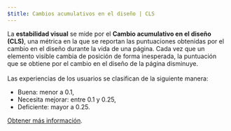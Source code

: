 ```yaml
---
$title: Cambios acumulativos en el diseño | CLS
---
```


La **estabilidad visual** se mide por el **Cambio acumulativo en el diseño (CLS)**, una métrica en la que se reportan las puntuaciones obtenidas por el cambio en el diseño durante la vida de una página. Cada vez que un elemento visible cambia de posición de forma inesperada, la puntuación que se obtiene por el cambio en el diseño de la página disminuye. <br><br>Las experiencias de los usuarios se clasifican de la siguiente manera:

- Buena: menor a 0.1,
- Necesita mejorar: entre 0.1 y 0.25,
- Deficiente: mayor a 0.25.

[Obtener más información](https://web.dev/cls/).
